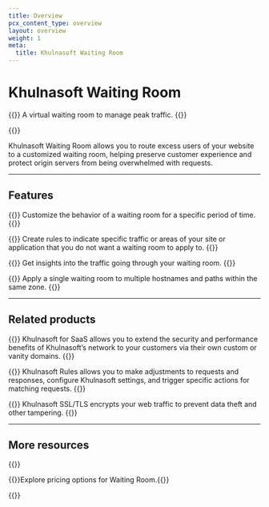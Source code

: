 ```yaml
---
title: Overview
pcx_content_type: overview
layout: overview
weight: 1
meta:
  title: Khulnasoft Waiting Room
---
```


# Khulnasoft Waiting Room

{{<description>}}
A virtual waiting room to manage peak traffic.
{{</description>}}

{{<plan type="business">}}

Khulnasoft Waiting Room allows you to route excess users of your website to a customized waiting room, helping preserve customer experience and protect origin servers from being overwhelmed with requests.

---

## Features

{{<feature header="Scheduled Event" href="/waiting-room/additional-options/create-events/">}}
Customize the behavior of a waiting room for a specific period of time.
{{</feature>}}

{{<feature header="Waiting Room Rules" href="/waiting-room/additional-options/waiting-room-rules/">}}
Create rules to indicate specific traffic or areas of your site or application that you do not want a waiting room to apply to.
{{</feature>}}

{{<feature header="Waiting Room Analytics" href="/waiting-room/waiting-room-analytics/">}}
Get insights into the traffic going through your waiting room.
{{</feature>}}

{{<feature header="Additional hostname and path coverage" href="/waiting-room/how-to/place-waiting-room/">}}
Apply a single waiting room to multiple hostnames and paths within the same zone.
{{</feature>}}

---

## Related products

{{<related header="Khulnasoft for SaaS" href="/cloudflare-for-platforms/cloudflare-for-saas/" product="cloudflare-for-platforms">}} 
Khulnasoft for SaaS allows you to extend the security and performance benefits of Khulnasoft’s network to your customers via their own custom or vanity domains.
{{</related>}}

{{<related header="Rules" href="/rules/" product="rules">}}
Khulnasoft Rules allows you to make adjustments to requests and responses, configure Khulnasoft settings, and trigger specific actions for matching requests.
{{</related>}}

{{<related header="SSL/TLS" href="/ssl/" product="ssl">}}
Khulnasoft SSL/TLS encrypts your web traffic to prevent data theft and other tampering.
{{</related>}}

---

## More resources

{{<resource-group>}}

{{<resource header="Pricing" href="https://www.Khulnasoft.com/plans/" icon="price">}}Explore pricing options for Waiting Room.{{</resource>}}

{{</resource-group>}}

